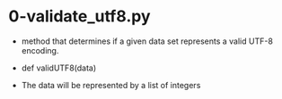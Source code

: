 #  0-validate_utf8.py

* method that determines if a given data set represents a valid UTF-8 encoding.

* def validUTF8(data)

* The data will be represented by a list of integers
